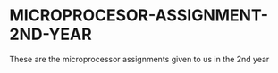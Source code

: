 # MICROPROCESOR-ASSIGNMENT-2ND-YEAR
These are the microprocessor assignments given to us in the 2nd year
